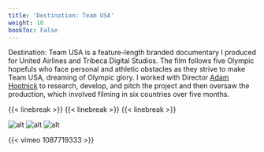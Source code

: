 ```yaml
---
title: 'Destination: Team USA'
weight: 10
bookToc: False
---
```


Destination: Team USA is a feature-length branded documentary I produced for United Airlines and Tribeca Digital Studios. The film follows five Olympic hopefuls who face personal and athletic obstacles as they strive to make Team USA, dreaming of Olympic glory. I worked with Director [Adam Hootnick](https://www.adamhootnick.com/) to research, develop, and pitch the project and then oversaw the production, which involved filming in six countries over five months.

{{< linebreak >}}
{{< linebreak >}}
{{< linebreak >}}

![alt](/DTUSA/DTUSA60.jpg)
![alt](/DTUSA/DTUSA20.jpg)
![alt](/DTUSA/DTUSA40.jpg)

{{< vimeo 1087719333 >}}